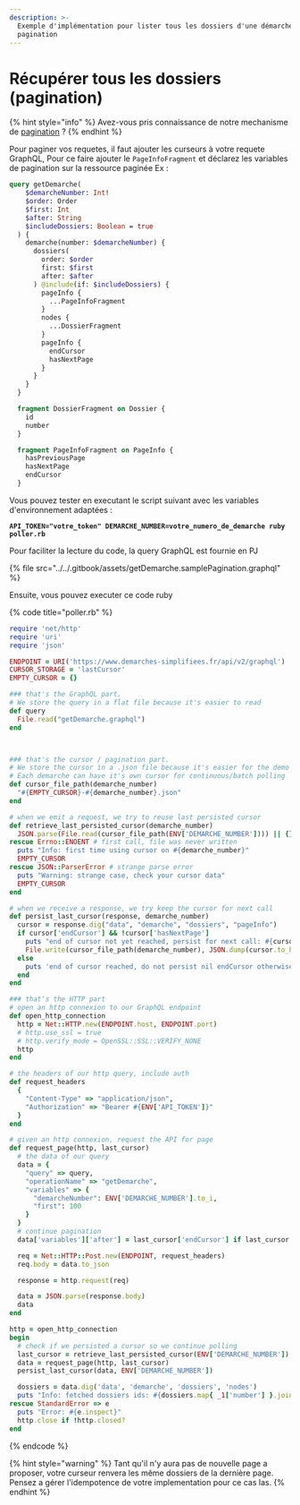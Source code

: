 ```yaml
---
description: >-
  Exemple d'implémentation pour lister tous les dossiers d'une démarche avec la
  pagination
---
```


# Récupérer tous les dossiers (pagination)

{% hint style="info" %}
Avez-vous pris connaissance de notre mechanisme de [pagination](../pagination.md) ?
{% endhint %}

Pour paginer vos requetes, il faut ajouter les curseurs à votre requete GraphQL, Pour ce faire ajouter le `PageInfoFragment` et déclarez les variables de pagination sur la ressource paginée Ex :

```graphql
query getDemarche(
    $demarcheNumber: Int!
    $order: Order
    $first: Int
    $after: String
    $includeDossiers: Boolean = true
  ) {
    demarche(number: $demarcheNumber) {
      dossiers(
        order: $order
        first: $first
        after: $after
      ) @include(if: $includeDossiers) {
        pageInfo {
          ...PageInfoFragment
        }
        nodes {
          ...DossierFragment
        }
        pageInfo {
          endCursor
          hasNextPage
        }
      }
    }
  }

  fragment DossierFragment on Dossier {
    id
    number
  }

  fragment PageInfoFragment on PageInfo {
    hasPreviousPage
    hasNextPage
    endCursor
  }
```

Vous pouvez tester en executant le script suivant avec les variables d'environnement adaptées :

<pre class="language-bash"><code class="lang-bash"><strong>API_TOKEN="votre_token" DEMARCHE_NUMBER=votre_numero_de_demarche ruby poller.rb
</strong></code></pre>

Pour faciliter la lecture du code, la query GraphQL est fournie en PJ

{% file src="../../.gitbook/assets/getDemarche.samplePagination.graphql" %}

Ensuite, vous pouvez executer ce code ruby

{% code title="poller.rb" %}
```ruby
require 'net/http'
require 'uri'
require 'json'

ENDPOINT = URI('https://www.demarches-simplifiees.fr/api/v2/graphql')
CURSOR_STORAGE = 'lastCursor'
EMPTY_CURSOR = {}

### that's the GraphQL part.
# We store the query in a flat file because it's easier to read
def query
  File.read("getDemarche.graphql")
end



### that's the cursor / pagination part.
# We store the cursor in a .json file because it's easier for the demo
# Each demarche can have it's own cursor for continuous/batch polling
def cursor_file_path(demarche_number)
  "#{EMPTY_CURSOR}-#{demarche_number}.json"
end

# when we emit a request, we try to reuse last persisted cursor
def retrieve_last_persisted_cursor(demarche_number)
  JSON.parse(File.read(cursor_file_path(ENV['DEMARCHE_NUMBER']))) || {}
rescue Errno::ENOENT # first call, file was never written
  puts "Info: first time using cursor on #{demarche_number}"
  EMPTY_CURSOR
rescue JSON::ParserError # strange parse error
  puts "Warning: strange case, check your cursor data"
  EMPTY_CURSOR
end

# when we receive a response, we try keep the cursor for next call
def persist_last_cursor(response, demarche_number)
  cursor = response.dig("data", "demarche", "dossiers", "pageInfo")
  if cursor['endCursor'] && !cursor['hasNextPage']
    puts "end of cursor not yet reached, persist for next call: #{cursor.inspect}"
    File.write(cursor_file_path(demarche_number), JSON.dump(cursor.to_h), mode: 'w')
  else
    puts 'end of cursor reached, do not persist nil endCursor otherwise restart full listing'
  end
end

### that's the HTTP part
# open an http connexion to our GraphQL endpoint
def open_http_connection
  http = Net::HTTP.new(ENDPOINT.host, ENDPOINT.port)
  # http.use_ssl = true
  # http.verify_mode = OpenSSL::SSL::VERIFY_NONE
  http
end

# the headers of our http query, include auth
def request_headers
  {
    "Content-Type" => "application/json",
    "Authorization" => "Bearer #{ENV['API_TOKEN']}"
  }
end

# given an http connexion, request the API for page
def request_page(http, last_cursor)
  # the data of our query
  data = {
    "query" => query,
    "operationName" => "getDemarche",
    "variables" => {
      "demarcheNumber": ENV['DEMARCHE_NUMBER'].to_i,
      "first": 100
    }
  }
  # continue pagination
  data['variables']['after'] = last_cursor['endCursor'] if last_cursor

  req = Net::HTTP::Post.new(ENDPOINT, request_headers)
  req.body = data.to_json

  response = http.request(req)

  data = JSON.parse(response.body)
  data
end

http = open_http_connection
begin
  # check if we persisted a cursor so we continue polling
  last_cursor = retrieve_last_persisted_cursor(ENV['DEMARCHE_NUMBER'])
  data = request_page(http, last_cursor)
  persist_last_cursor(data, ENV['DEMARCHE_NUMBER'])

  dossiers = data.dig('data', 'demarche', 'dossiers', 'nodes')
  puts "Info: fetched dossiers ids: #{dossiers.map{ _1['number'] }.join(', ')}"
rescue StandardError => e
  puts "Error: #{e.inspect}"
  http.close if !http.closed?
end
```
{% endcode %}

{% hint style="warning" %}
Tant qu'il n'y aura pas de nouvelle page a proposer, votre curseur renvera les même dossiers de la dernière page. Pensez a gérer l'idempotence de votre implementation pour ce cas las.
{% endhint %}
